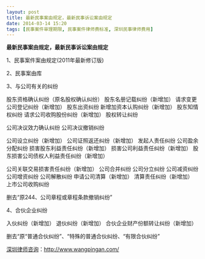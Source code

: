 ```yaml
---
layout: post
title: 最新民事案由规定，最新民事诉讼案由规定
date: 2014-03-14 15:20
tags: [民事案件审理期限, 民事案件律师费标准, 深圳民事律师费用]
---
```

<strong>最新民事案由规定，最新民事诉讼案由规定</strong>

1、民事案件案由规定(2011年最新修订版)

2、民事案由库

3、与公司有关的纠纷

股东资格确认纠纷（原名股权确认纠纷）
股东名册记载纠纷（新增加）
请求变更公司登记纠纷（新增加）
股东出资纠纷
新增加资本认购纠纷（新增加）
股东知情权纠纷
请求公司收购股份纠纷（新增加）
股权转让纠纷

公司决议效力确认纠纷
公司决议撤销纠纷

公司设立纠纷（新增加）
公司证照返还纠纷（新增加）
发起人责任纠纷
公司盈余分配纠纷
损害股东利益责任纠纷（新增加）
损害公司利益责任纠纷（新增加）
股东损害公司债权人利益责任纠纷（新增加）

公司关联交易损害责任纠纷（新增加）
公司合并纠纷
公司分立纠纷
公司减资纠纷
公司增资纠纷
公司解散纠纷
申请公司清算（新增加）
清算责任纠纷（新增加）
上市公司收购纠纷

删去“原244、公司章程或章程条款撤销纠纷”

4、合伙企业纠纷

入伙纠纷（新增加）
退伙纠纷（新增加）
合伙企业财产份额转让纠纷（新增加）

删去“原“普通合伙纠纷”、“特殊的普通合伙纠纷、“有限合伙纠纷”

<a href="http://www.wangpingan.com/">深圳律师咨询</a>：<a href="http://www.wangpingan.com/">http://www.wangpingan.com/</a>

